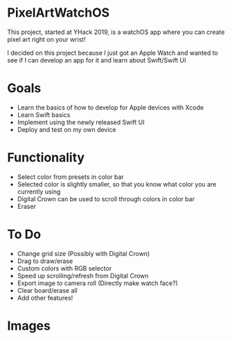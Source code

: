 # PixelArtWatchOS

This project, started at YHack 2019, is a watchOS app where you can create pixel art right on your wrist!

I decided on this project because I just got an Apple Watch and wanted to see if I can develop an app for it and learn about Swift/Swift UI

# Goals
- Learn the basics of how to develop for Apple devices with Xcode
- Learn Swift basics
- Implement using the newly released Swift UI
- Deploy and test on my own device

# Functionality
- Select color from presets in color bar
- Selected color is slightly smaller, so that you know what color you are currently using
- Digital Crown can be used to scroll through colors in color bar
- Eraser

# To Do
- Change grid size (Possibly with Digital Crown)
- Drag to draw/erase
- Custom colors with RGB selector
- Speed up scrolling/refresh from Digital Crown
- Export image to camera roll (Directly make watch face?)
- Clear board/erase all
- Add other features!

# Images
